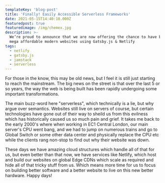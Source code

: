 ```yaml
---
templateKey: 'blog-post'
title: 'Finally! Easily Accessible Serverless Frameworks'
date: 2021-05-15T14:40:10.000Z
featuredpost: true
featuredimage: /img/chemex.jpg
description: >-
  We’re proud to announce that we are now offering the chance to have blazing fast,
  mega affordable modern websites using Gatsby.js & Netlify
tags:
  - netlify
  - gatsby.js
  - jamstack
  - serverless
---
```


For those in the know, this may be old news, but I feel it is still just starting to reach the mainstream. The big news on the street is that over the last 5 or so years, the way the web is being built has been rapidly undergoing some important transformations.

The main buzz-word here "serverless", which technically is a lie, but why argue over semantics.  Websites still live on servers of course, but certain technologies have gone out of their way to sheild us from this evilness which has historically caused us so much pain and grief.  It takes me back to the early 2000's where when working in EC1 Central London, our main server's CPU went bang, and we had to jump on numerous trains and go to Global Switch or some other data center and physically replace the CPU etc while the clients rang non-stop to find out why their website was down.

These days we have amazing cloud structures which handle all of that for us, but even better than that now, we have services like Netlify, which host and build our websites on global Edge CDNs which scale as required and hide all of that tricky stuff from us.  Which means more time for us to focus on building better software and a better website to live on this new better hardware. Happy days!